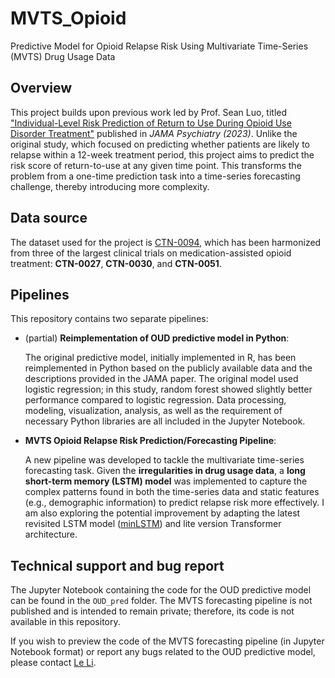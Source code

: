 # MVTS_Opioid
Predictive Model for Opioid Relapse Risk Using Multivariate Time-Series (MVTS) Drug Usage Data

## Overview
This project builds upon previous work led by Prof. Sean Luo, titled ["Individual-Level Risk Prediction of Return to Use During Opioid Use Disorder Treatment"](https://jamanetwork.com/journals/jamapsychiatry/fullarticle/2810311) published in _JAMA Psychiatry (2023)_. Unlike the original study, which focused on predicting whether patients are likely to relapse within a 12-week treatment period, this project aims to predict the risk score of return-to-use at any given time point. This transforms the problem from a one-time prediction task into a time-series forecasting challenge, thereby introducing more complexity.

## Data source
The dataset used for the project is [CTN-0094](https://github.com/CTN-0094/public.ctn0094data?tab=readme-ov-file), which has been harmonized from three of the largest clinical trials on medication-assisted opioid treatment: **CTN-0027**, **CTN-0030**, and **CTN-0051**.

## Pipelines
This repository contains two separate pipelines:
- (partial) **Reimplementation of OUD predictive model in Python**:

  The original predictive model, initially implemented in R, has been reimplemented in Python based on the publicly available data and the descriptions provided in the JAMA paper. The original model used logistic regression; in this study, random forest showed slightly better performance compared to logistic regression. Data processing, modeling, visualization, analysis, as well as the requirement of necessary Python libraries are all included in the Jupyter Notebook.
- **MVTS Opioid Relapse Risk Prediction/Forecasting Pipeline**:

  A new pipeline was developed to tackle the multivariate time-series forecasting task. Given the **irregularities in drug usage data**, a **long short-term memory (LSTM) model** was implemented to capture the complex patterns found in both the time-series data and static features (e.g., demographic information) to predict relapse risk more effectively. I am also exploring the potential improvement by adapting the latest revisited LSTM model ([minLSTM](https://arxiv.org/abs/2410.01201)) and lite version Transformer architecture.

## Technical support and bug report
The Jupyter Notebook containing the code for the OUD predictive model can be found in the `OUD_pred` folder. The MVTS forecasting pipeline is not published and is intended to remain private; therefore, its code is not available in this repository.

If you wish to preview the code of the MVTS forecasting pipeline (in Jupyter Notebook format) or report any bugs related to the OUD predictive model, please contact [Le Li](mailto:lile.moziya@gmail.com). 

